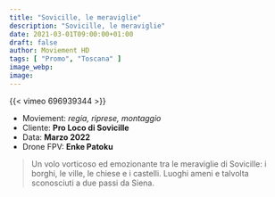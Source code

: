 ```yaml
---
title: "Sovicille, le meraviglie"
description: "Sovicille, le meraviglie"
date: 2021-03-01T09:00:00+01:00
draft: false
author: Moviement HD
tags: [ "Promo", "Toscana" ]
image_webp:
image:
---
```


{{< vimeo 696939344 >}}
<br>

- Moviement: *regia, riprese, montaggio*
- Cliente: **Pro Loco di Sovicille**
- Data: **Marzo 2022**
- Drone FPV: **Enke Patoku**

> Un volo vorticoso ed emozionante tra le meraviglie di Sovicille: i borghi, le ville, le chiese e i castelli. Luoghi ameni e talvolta sconosciuti a due passi da Siena.
